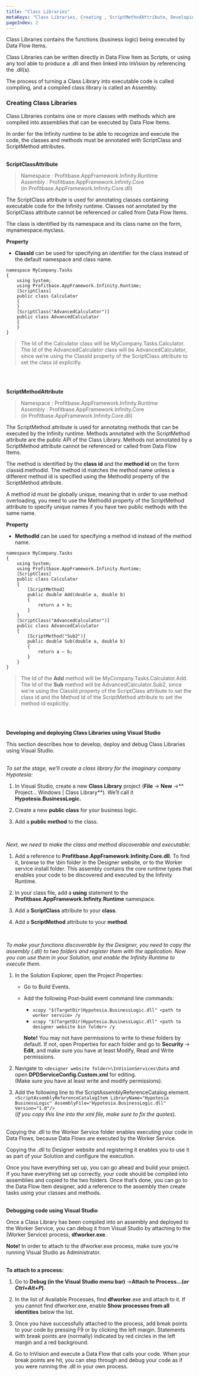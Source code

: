 ```yaml
---
title: "Class Libraries"
metaKeys: "Class Libraries, Creating , ScriptMethodAttribute, Developing and deploying Class Libraries using Visual Studio, Debugging code using Visual Studio, "
pageIndex: 2
---
```


Class Libraries contains the functions (business logic) being executed by Data Flow Items. 

Class Libraries can be written directly in Data Flow Item as Scripts, or using any tool able to produce a .dll and then linked into InVision by referencing the .dll(s). 

The process of turning a Class Library into executable code is called compiling, and a compiled class library is called an Assembly.
<br/>

### Creating Class Libraries

Class Libraries contains one or more classes with methods which are compiled into assemblies that can be executed by Data Flow Items. 

In order for the Infinity runtime to be able to recognize and execute the code, the classes and methods must be annotated with ScriptClass and ScriptMethod attributes.
<br/><br/>

**ScriptClassAttribute**

>Namespace : Profitbase.AppFramework.Infinity.Runtime  
>Assembly : Profitbase.AppFramework.Infinity.Core  
(in Profitbase.AppFramework.Infinity.Core.dll)

The ScriptClass attribute is used for annotating classes containing executable code for the Infinity runtime. Classes not annotated by the ScriptClass attribute cannot be referenced or called from Data Flow Items.

The class is identified by its namespace and its class name on the form, mynamespace.myclass.
<br/>

**Property**

* **ClassId** can be used for specifying an identifier for the class instead of the default namespace and class name.

>
    namespace MyCompany.Tasks
    {
        using System;
        using Profitbase.AppFramework.Infinity.Runtime;
        [ScriptClass]
        public class Calculator
        {
        }
        [ScriptClass("AdvancedCalculator")] 
        public class AdvancedCalculator
        {
        }
    }
>
>The Id of the Calculator class will be MyCompany.Tasks.Calculator.  
>The Id of the AdvancedCalculator class will be AdvancedCalculator, since we’re using the ClassId property of the ScriptClass attribute to set the class id explicitly.

<br/><br/>

**ScriptMethodAttribute**

>Namespace : Profitbase.AppFramework.Infinity.Runtime  
>Assembly : Profitbase.AppFramework.Infinity.Core  
(in Profitbase.AppFramework.Infinity.Core.dll)

The ScriptMethod attribute is used for annotating methods that can be executed by the Infinity runtime. Methods annotated with the ScriptMethod attribute are the public API of the Class Library. Methods not annotated by a ScriptMethod attribute cannot be referenced or called from Data Flow Items.

The method is identified by the **class id** and the **method id** on the form classid.methodid. The method id matches the method name unless a different method id is specified using the MethodId property of the ScriptMethod attribute.

A method id must be globally unique, meaning that in order to use method overloading, you need to use the MethodId property of the ScriptMethod attribute to specify unique names if you have two public methods with the same name.
<br/>

**Property**

* **MethodId** can be used for specifying a method id instead of the method name.

>
    namespace MyCompany.Tasks
    {
        using System;
        using Profitbase.AppFramework.Infinity.Runtime;
        [ScriptClass]
        public class Calculator
        {
            [ScriptMethod]
            public double Add(double a, double b)
            {
                return a + b;
            }
        }
        [ScriptClass("AdvancedCalculator")] 
        public class AdvancedCalculator
        {
            [ScriptMethod("Sub2")]
            public double Sub(double a, double b)
            {
                return a – b;
            }
        }
    }
>
>The Id of the **Add** method will be MyCompany.Tasks.Calculator.Add.  
The Id of the **Sub** method will be AdvancedCalculator.Sub2, since we’re using the ClassId property of the ScriptClass attribute to set the class id and the Method Id of the ScriptMethod attribute to set the method id explicitly.

<br/><br/>

**Developing and deploying Class Libraries using Visual Studio**

This section describes how to develop, deploy and debug Class Libraries using Visual Studio.
<br/><br/>

*To set the stage, we’ll create a class library for the imaginary company Hypotesia:*

1.	In Visual Studio, create a new **Class Library** project (**File** -> **New** ->** Project… Windows | Class Library**). We’ll call it **Hypotesia.BusinessLogic.**

2.	Create a new **public class** for your business logic.

3.	Add a **public method** to the class.
<br/>

*Next, we need to make the class and method discoverable and executable:*

1.	Add a reference to **Profitbase.AppFramework.Infinity.Core.dll**. 
 To find it, browse to the \bin folder in the Designer website, or to the Worker service install folder. This assembly contains the core runtime types that enables your code to be discovered and executed by the Infinity Runtime.

2.	In your class file, add a **using** statement to the **Profitbase.AppFramework.Infinity.Runtime** namespace.

3.	Add a **ScriptClass** attribute to your **class**.

4.	Add a **ScriptMethod** attribute to your **method**.
<br/>

*To make your functions discoverable by the Designer, you need to copy the assembly (.dll) to two folders and register them with the application. Now you can use them in your Solution, and enable the Infinity Runtime to execute them.*

1.	In the Solution Explorer, open the Project Properties:

      *	Go to Build Events.

      *	Add the following Post-build event command line commands:

         *	``xcopy "$(TargetDir)Hypotesia.BusinessLogic.dll" <path to worker service> /y``
         *	``xcopy "$(TargetDir)Hypotesia.BusinessLogic.dll" <path to designer website bin folder> /y``

         **Note!** You may not have permissions to write to these folders by default. If not, open Properties for each folder and go to **Security** -> **Edit**, and make sure you have at least Modify, Read and Write permissions.

2.	Navigate to ``<designer website folder>\InVisionServices\Data`` and open **DPDServiceConfig.Custom.xml** for editing.  
(Make sure you have at least write and modify permissions).

3.	Add the following line to the ScriptAssemblyReferenceCatalog element.
``<ScriptAssemblyReferenceCatalogItem LibraryName="Hypotesia BusinessLogic" AssemblyFile="Hypotesia.BusinessLogic.dll" Version="1.0"/>``  
(*If you copy this line into the xml file, make sure to fix the quotes*).

<br/>
Copying the .dll to the Worker Service folder enables executing your code in Data Flows, because Data Flows are executed by the Worker Service.

Copying the .dll to Designer website and registering it enables you to use it as part of your Solution and configure the execution.

Once you have everything set up, you can go ahead and build your project. If you have everything set up correctly, your code should be compiled into assemblies and copied to the two folders. Once that’s done, you can go to the Data Flow Item designer, add a reference to the assembly then create tasks using your classes and methods.
<br/><br/>

**Debugging code using Visual Studio**

Once a Class Library has been compiled into an assembly and deployed to the Worker Service, you can debug it from Visual Studio by attaching to the (Worker Service) process, **dfworker.exe**.

**Note!** In order to attach to the dfworker.exe process, make sure you’re running Visual Studio as Administrator.
<br/><br/>

**To attach to a process:**

1.	Go to **Debug (in the Visual Studio menu bar)** ->**Attach to Process…(*or Ctrl+Alt+P*)**. 

2.	In the list of Available Processes, find **dfworker**.exe and attach to it. If you cannot find dfworker.exe, enable **Show processes from all identities** below the list.

3.	Once you have successfully attached to the process, add break points to your code by pressing F9 or by clicking the left margin. Statements with break points are (normally) indicated by red circles in the left margin and a red background.

4.	Go to InVision and execute a Data Flow that calls your code. When your break points are hit, you can step through and debug your code as if you were running the .dll in your own process.
